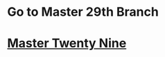 <h1>Go to Master 29th  Branch</h1>
<h1><a href= 'https://github.com/AvinandanBose/FlashChat_Flutter_x_Firebase_Cloud_Firestore_Updates/tree/master_twentyninet'>Master Twenty Nine</a></h1>

